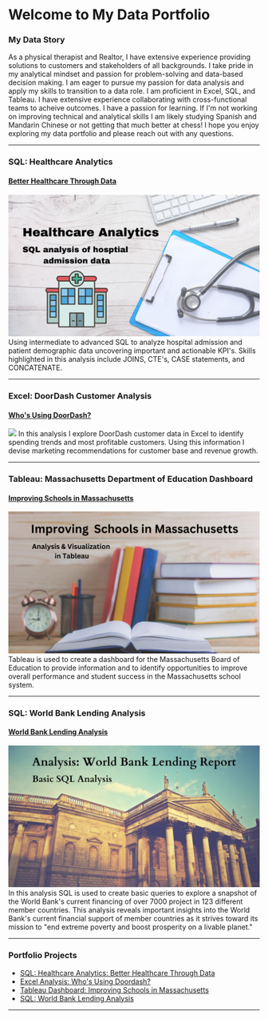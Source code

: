 # Welcome to My Data Portfolio


### My Data Story
As a physical therapist and Realtor, I have extensive experience providing solutions to customers and stakeholders of all backgrounds. I take pride in my analytical mindset and passion for problem-solving and data-based decision making. I am eager to pursue my passion for data analysis and apply my skills to transition to a data role. I am proficient in Excel, SQL, and Tableau. I have extensive experience collaborating with cross-functional teams to acheive outcomes. I have a passion for learning. If I'm not working on improving technical and analytical skills I am likely studying Spanish and Mandarin Chinese or not getting that much better at chess! I hope you enjoy exploring my data portfolio and please reach out with any questions.

---

### SQL: Healthcare Analytics

#### [Better Healthcare Through Data](/HealthcareAnalyticsSQL.md)
[<img src="images/Healthcare Analytics.png?raw=true"/>](/HealthcareAnalysticsSQL.md)
Using intermediate to advanced SQL to analyze hospital admission and patient demographic data uncovering important and actionable KPI's. Skills highlighted in this analysis include JOINS, CTE's, CASE statements, and CONCATENATE.

---

### Excel: DoorDash Customer Analysis


#### [Who's Using DoorDash?](https://www.linkedin.com/pulse/whos-using-doordash-andrew-schenk-pt-mba-ai95e%3FtrackingId=0OySqQ5fR62y1PpAQx5wmA%253D%253D/?trackingId=0OySqQ5fR62y1PpAQx5wmA%3D%3D)
[<img src="images/Who’s Using DoorDash v3.png?raw=true"/>](https://www.linkedin.com/pulse/whos-using-doordash-andrew-schenk-pt-mba-ai95e%3FtrackingId=0OySqQ5fR62y1PpAQx5wmA%253D%253D/?trackingId=0OySqQ5fR62y1PpAQx5wmA%3D%3D)
In this analysis I explore DoorDash customer data in Excel to identify spending trends and most profitable customers. Using this information I devise marketing recommendations for customer base and revenue growth.

---

### Tableau: Massachusetts Department of Education Dashboard

#### [Improving Schools in Massachusetts](/MassachusettsSchoolsTableau.md)
[<img src="images/Improving Massachusetts Schools .png?raw=true"/>](/MassachusettsSchoolsTableau.md)
Tableau is used to create a dashboard for the Massachusetts Board of Education to provide information and to identify opportunities to improve overall performance and student success in the Massachusetts school system. 

---

### SQL: World Bank Lending Analysis

#### [World Bank Lending Analysis](/WorldBankSQL.md)
[<img src="images/World Bank Project Photo.jpg?raw=true"/>](WorldBankSQL.md)
In this analysis SQL is used to create basic queries to explore a snapshot of the World Bank's current financing of over 7000 project in 123 different member countries. This analysis reveals important insights into the World Bank's current financial support of member countries as it strives toward its mission to "end extreme poverty and boost prosperity on a livable planet."

---

### Portfolio Projects

- [SQL: Healthcare Analytics: Better Healthcare Through Data](HealthcareAnalyticsSQL.md)
- [Excel Analysis: Who's Using Doordash?](https://www.linkedin.com/pulse/whos-using-doordash-andrew-schenk-pt-mba-ai95e%3FtrackingId=0OySqQ5fR62y1PpAQx5wmA%253D%253D/?trackingId=0OySqQ5fR62y1PpAQx5wmA%3D%3D)
- [Tableau Dashboard: Improving Schools in Massachusetts](/schools.md)
- [SQL: World Bank Lending Analysis](/Bank_basic_SQL.md)

---




